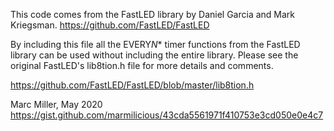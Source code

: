This code comes from the FastLED library
by Daniel Garcia and Mark Kriegsman.
https://github.com/FastLED/FastLED

By including this file all the EVERY*N*\* timer functions from
the FastLED library can be used without including the entire
library. Please see the original FastLED's lib8tion.h file
for more details and comments.

https://github.com/FastLED/FastLED/blob/master/lib8tion.h

Marc Miller, May 2020
https://gist.github.com/marmilicious/43cda5561971f410753e3cd050e0e4c7
